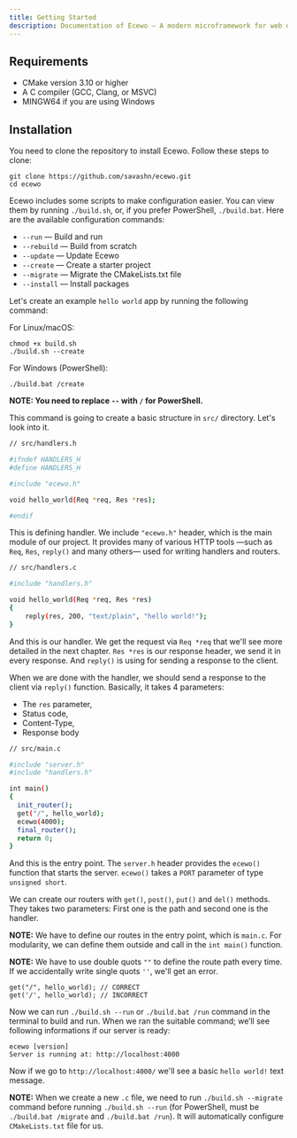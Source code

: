 ```yaml
---
title: Getting Started
description: Documentation of Ecewo — A modern microframework for web development in C
---
```


## Requirements

- CMake version 3.10 or higher
- A C compiler (GCC, Clang, or MSVC)
- MINGW64 if you are using Windows

## Installation

You need to clone the repository to install Ecewo. Follow these steps to clone:

```
git clone https://github.com/savashn/ecewo.git
cd ecewo
```

Ecewo includes some scripts to make configuration easier. You can view them by running `./build.sh`, or, if you prefer PowerShell, `./build.bat`. Here are the available configuration commands:

- `--run`       — Build and run
- `--rebuild`   — Build from scratch
- `--update`    — Update Ecewo
- `--create`    — Create a starter project
- `--migrate`   — Migrate the CMakeLists.txt file
- `--install`   — Install packages

Let's create an example `hello world` app by running the following command:

For Linux/macOS:
```
chmod +x build.sh
./build.sh --create
```

For Windows (PowerShell):

```
./build.bat /create
```

**NOTE: You need to replace `--` with `/` for PowerShell.**

This command is going to create a basic structure in `src/` directory. Let's look into it.

```sh
// src/handlers.h

#ifndef HANDLERS_H
#define HANDLERS_H

#include "ecewo.h"

void hello_world(Req *req, Res *res);

#endif
```

This is defining handler. We include `"ecewo.h"` header, which is the main module of our project. It provides many of various HTTP tools —such as `Req`, `Res`, `reply()` and many others— used for writing handlers and routers.

```sh
// src/handlers.c

#include "handlers.h"

void hello_world(Req *req, Res *res)
{
    reply(res, 200, "text/plain", "hello world!");
}
```

And this is our handler. We get the request via `Req *req` that we'll see more detailed in the next chapter. `Res *res` is our response header, we send it in every response. And `reply()` is using for sending a response to the client.

When we are done with the handler, we should send a response to the client via `reply()` function. Basically, it takes 4 parameters:
- The `res` parameter,
- Status code,
- Content-Type,
- Response body

```sh
// src/main.c

#include "server.h"
#include "handlers.h"

int main()
{
  init_router();
  get("/", hello_world);
  ecewo(4000);
  final_router();
  return 0;
}
```

And this is the entry point. The `server.h` header provides the `ecewo()` function that starts the server. `ecewo()` takes a `PORT` parameter of type `unsigned short`.

We can create our routers with `get()`, `post()`, `put()` and `del()` methods. They takes two parameters: First one is the path and second one is the handler.

**NOTE:** We have to define our routes in the entry point, which is `main.c`. For modularity, we can define them outside and call in the `int main()` function.

**NOTE:** We have to use double quots `""` to define the route path every time. If we accidentally write single quots `''`, we'll get an error.

```
get("/", hello_world); // CORRECT
get('/', hello_world); // INCORRECT
```

Now we can run `./build.sh --run` or `./build.bat /run` command in the terminal to build and run. When we ran the suitable command; we’ll see following informations if our server is ready:

```
ecewo [version]
Server is running at: http://localhost:4000
```

Now if we go to `http://localhost:4000/` we'll see a basic `hello world!` text message.

**NOTE:** When we create a new `.c` file, we need to run `./build.sh --migrate` command before running `./build.sh --run` (for PowerShell, must be `./build.bat /migrate` and `./build.bat /run`). It will automatically configure `CMakeLists.txt` file for us.
